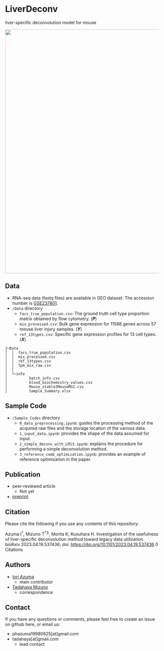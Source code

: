 # LiverDeconv
liver-specific deconvolution model for mouse  

<img src="https://github.com/mizuno-group/LiverDeconv/assets/92911852/ef517692-4c45-46f7-95dc-c2dd2c961928" width=800>

## Data
- RNA-seq data (fastq files) are available in GEO dataset. The accession number is [GSE237801](https://www.ncbi.nlm.nih.gov/geo/query/acc.cgi?acc=GSE237801).
- ```/Data``` directory
  -  ```facs_true_population.csv```: The ground truth cell type proportion matrix obtained by flow cytometry. (***P***)
  -  ```mix_processed.csv```: Bulk gene expression for 11588 genes across 57 mouse liver injury samples. (***Y***)
  -  ```ref_13types.csv```: Specific gene expression profiles for 13 cell types. (***X***)
```
├─Data
│  │  facs_true_population.csv
│  │  mix_processed.csv
│  │  ref_13types.csv
│  │  tpm_mix_raw.csv
│  │
│  └─info
│          batch_info.csv
│          blood_biochemistry_values.csv
│          Mouse_stable2MouseMGI.csv
│          Sample_Summary.xlsx
```

## Sample Code
- ```/Sample_Codes``` directory
  - ```0_data_preprocessing.ipynb```: guides the processing method of the acquired raw files and the storage location of the various data.
  - ```1_input_data.ipynb```: provides the shape of the data assumed for input.
  - ```2_simple_deconv_with_LM13.ipynb```: explains the procedure for performing a simple deconvolution method.
  - ```3_reference_comb_optimization.ipynb```: provides an example of reference optimization in the paper.

## Publication
- peer-reviewed article  
    - Not yet  
- [preprint](https://www.biorxiv.org/content/10.1101/2023.04.19.537436v3)  


## Citation
Please cite the following if you use any contents of this repository:  
  
Azuma I<sup>\*</sup>, Mizuno T<sup>*,§</sup>, Morita K, Kusuhara H. Investigation of the usefulness of liver-specific deconvolution method toward legacy data utilization. bioRxiv 2023.04.19.537436; doi: https://doi.org/10.1101/2023.04.19.537436 0 Citations  

## Authors
- [Iori Azuma](https://github.com/groovy-phazuma)  
    - main contributor  
- [Tadahaya Mizuno](https://github.com/tadahayamiz)  
    - correspondence  

## Contact
If you have any questions or comments, please feel free to create an issue on github here, or email us:  
- phazuma19980625[at]gmail.com  
- tadahaya[at]gmail.com  
    - lead contact  
